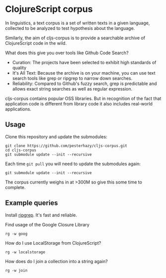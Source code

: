 # ClojureScript corpus

In linguistics, a text corpus is a set of written texts in a given language, collected to be analyzed to test hypothesis about the language.

Similarly, the aim of cljs-corpus is to provide a searchable archive of ClojureScript code in the wild.

What does this give you over tools like Github Code Search?

- Curation: The projects have been selected to exhibit high standards of quality
- It's All Text: Because the archive is on your machine, you can use text search tools like grep or ripgrep to narrow down searches.
- Reliability: Compared to Github's fuzzy search, grep is predictable and allows exact string searches as well as regular expression.

cljs-corpus contains popular OSS libraries. But in recognition of the fact that application code is different from library code it also includes real-world applications.

## Usage

Clone this repository and update the submodules:

```
git clone https://github.com/pesterhazy/cljs-corpus.git
cd cljs-corpus
git submodule update --init --recursive
```

Each time `git pull` you will need to update the submodules again:

```
git submodule update --init --recursive
```

The corpus currently weighs in at >300M so give this some time to complete.

## Example queries

Install [ripgrep](https://github.com/BurntSushi/ripgrep). It's fast and reliable.

Find usage of the Google Closure Library

```
rg -w goog
```

How do I use LocalStorage from ClojureScript?

```
rg -w localstorage
```

How does do I join a collection into a string again?

```
rg -w join
```

